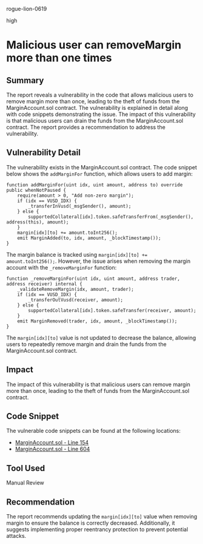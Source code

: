 rogue-lion-0619

high

# Malicious user can removeMargin more than one times

## Summary

The report reveals a vulnerability in the code that allows malicious users to remove margin more than once, leading to the theft of funds from the MarginAccount.sol contract. The vulnerability is explained in detail along with code snippets demonstrating the issue. The impact of this vulnerability is that malicious users can drain the funds from the MarginAccount.sol contract. The report provides a recommendation to address the vulnerability.

## Vulnerability Detail

The vulnerability exists in the MarginAccount.sol contract. The code snippet below shows the `addMarginFor` function, which allows users to add margin:

```solidity
function addMarginFor(uint idx, uint amount, address to) override public whenNotPaused {
    require(amount > 0, "Add non-zero margin");
    if (idx == VUSD_IDX) {
        _transferInVusd(_msgSender(), amount);
    } else {
        supportedCollateral[idx].token.safeTransferFrom(_msgSender(), address(this), amount);
    }
    margin[idx][to] += amount.toInt256();
    emit MarginAdded(to, idx, amount, _blockTimestamp());
}
```

The margin balance is tracked using `margin[idx][to] += amount.toInt256();`. However, the issue arises when removing the margin account with the `_removeMarginFor` function:

```solidity
function _removeMarginFor(uint idx, uint amount, address trader, address receiver) internal {
    _validateRemoveMargin(idx, amount, trader);
    if (idx == VUSD_IDX) {
        _transferOutVusd(receiver, amount);
    } else {
        supportedCollateral[idx].token.safeTransfer(receiver, amount);
    }
    emit MarginRemoved(trader, idx, amount, _blockTimestamp());
}
```

The `margin[idx][to]` value is not updated to decrease the balance, allowing users to repeatedly remove margin and drain the funds from the MarginAccount.sol contract.

## Impact

The impact of this vulnerability is that malicious users can remove margin more than once, leading to the theft of funds from the MarginAccount.sol contract.

## Code Snippet

The vulnerable code snippets can be found at the following locations:

- [MarginAccount.sol - Line 154](https://github.com/sherlock-audit/2023-04-hubble-exchange/blob/1f9a5ed0ca8f6004bbb7b099ecbb8ae796557849/hubble-protocol/contracts/MarginAccount.sol#L154)
- [MarginAccount.sol - Line 604](https://github.com/sherlock-audit/2023-04-hubble-exchange/blob/1f9a5ed0ca8f6004bbb7b099ecbb8ae796557849/hubble-protocol/contracts/MarginAccount.sol#L604)

## Tool Used

Manual Review

## Recommendation

The report recommends updating the `margin[idx][to]` value when removing margin to ensure the balance is correctly decreased. Additionally, it suggests implementing proper reentrancy protection to prevent potential attacks.
